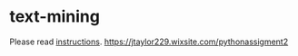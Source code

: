 # text-mining

Please read [instructions](instructions.md).
https://jtaylor229.wixsite.com/pythonassigment2
